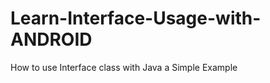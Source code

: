 Learn-Interface-Usage-with-ANDROID
==================================

How to use Interface class with Java a Simple Example

